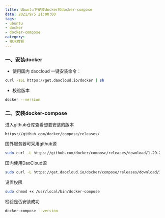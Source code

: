 ```yaml
---
title: Ubuntu下安装docker和docker-compose
date: 2021/9/5 21:00:00
tags:
- ubuntu
- docker
- docker-compose
category:
- 技术教程
---
```


### 一、安装docker

- 使用国内 daocloud 一键安装命令：

```bash
curl -sSL https://get.daocloud.io/docker | sh
```

- 校验版本

```bash
docker --version
```
<!-- more -->
### 二、安装docker-compose

进入github仓库查看想要安装的版本

```
https://github.com/docker/compose/releases/
```

国外服务器可采用github源

```bash
sudo curl -L https://github.com/docker/compose/releases/download/1.29.2/docker-compose-`uname -s`-`uname -m` -o /usr/local/bin/docker-compose
```

国内使用DaoCloud源

```bash
sudo curl -L https://get.daocloud.io/docker/compose/releases/download/1.29.2/docker-compose-`uname -s`-`uname -m` -o /usr/local/bin/docker-compose
```

设置权限

```bash
sudo chmod +x /usr/local/bin/docker-compose
```

检验是否安装成功

```bash
docker-compose --version
```